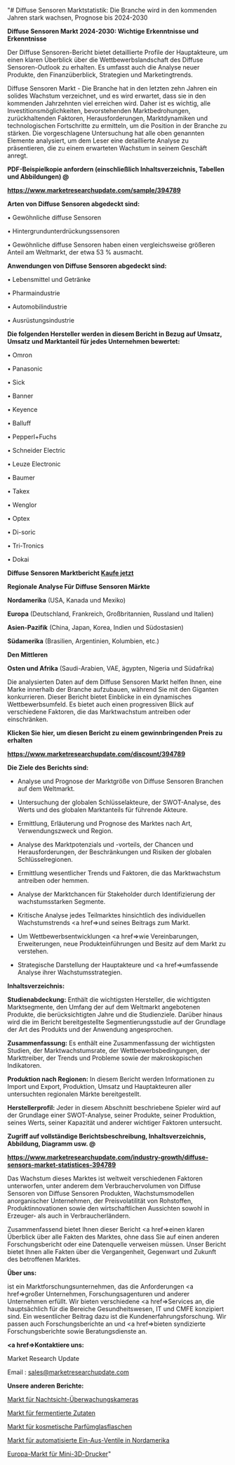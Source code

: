 "# Diffuse Sensoren Marktstatistik: Die Branche wird in den kommenden Jahren stark wachsen, Prognose bis 2024-2030

<strong>Diffuse Sensoren Markt 2024-2030: Wichtige Erkenntnisse und Erkenntnisse</strong>

Der Diffuse Sensoren-Bericht bietet detaillierte Profile der Hauptakteure, um einen klaren Überblick über die Wettbewerbslandschaft des Diffuse Sensoren-Outlook zu erhalten. Es umfasst auch die Analyse neuer Produkte, den Finanzüberblick, Strategien und Marketingtrends.

Diffuse Sensoren Markt - Die Branche hat in den letzten zehn Jahren ein solides Wachstum verzeichnet, und es wird erwartet, dass sie in den kommenden Jahrzehnten viel erreichen wird. Daher ist es wichtig, alle Investitionsmöglichkeiten, bevorstehenden Marktbedrohungen, zurückhaltenden Faktoren, Herausforderungen, Marktdynamiken und technologischen Fortschritte zu ermitteln, um die Position in der Branche zu stärken. Die vorgeschlagene Untersuchung hat alle oben genannten Elemente analysiert, um dem Leser eine detaillierte Analyse zu präsentieren, die zu einem erwarteten Wachstum in seinem Geschäft anregt.



<strong><b>PDF-Beispielkopie anfordern (einschließlich Inhaltsverzeichnis, Tabellen und Abbildungen) @ </b></strong>

<strong><a href=https://www.marketresearchupdate.com/sample/394789>

<strong>https://www.marketresearchupdate.com/sample/394789</u></a></strong></strong>



<strong>Arten von Diffuse Sensoren abgedeckt sind:</strong>

• Gewöhnliche diffuse Sensoren

• Hintergrundunterdrückungssensoren

• Gewöhnliche diffuse Sensoren haben einen vergleichsweise größeren Anteil am Weltmarkt, der etwa 53 % ausmacht.



<strong>Anwendungen von Diffuse Sensoren abgedeckt sind:</strong>

• Lebensmittel und Getränke

• Pharmaindustrie

• Automobilindustrie

• Ausrüstungsindustrie



<strong>Die folgenden Hersteller werden in diesem Bericht in Bezug auf Umsatz, Umsatz und Marktanteil für jedes Unternehmen bewertet:</strong>

• Omron

• Panasonic

• Sick

• Banner

• Keyence

• Balluff

• Pepperl+Fuchs

• Schneider Electric

• Leuze Electronic

• Baumer

• Takex

• Wenglor

• Optex

• Di-soric

• Tri-Tronics

• Dokai



<strong>Diffuse Sensoren Marktbericht <a href=https://www.marketresearchupdate.com/buynow/394789>Kaufe jetzt</a></strong>



<strong>Regionale Analyse Für Diffuse Sensoren Märkte</strong>



<strong>Nordamerika</strong> (USA, Kanada und Mexiko)



<strong>Europa</strong> (Deutschland, Frankreich, Großbritannien, Russland und Italien)



<strong>Asien-Pazifik</strong> (China, Japan, Korea, Indien und Südostasien)



<strong>Südamerika</strong> (Brasilien, Argentinien, Kolumbien, etc.)



<strong>Den Mittleren</strong> 

<strong>Osten und Afrika</strong> (Saudi-Arabien, VAE, ägypten, Nigeria und Südafrika)

Die analysierten Daten auf dem Diffuse Sensoren Markt helfen Ihnen, eine Marke innerhalb der Branche aufzubauen, während Sie mit den Giganten konkurrieren. Dieser Bericht bietet Einblicke in ein dynamisches Wettbewerbsumfeld. Es bietet auch einen progressiven Blick auf verschiedene Faktoren, die das Marktwachstum antreiben oder einschränken.



<strong>Klicken Sie hier, um diesen Bericht zu einem gewinnbringenden Preis zu erhalten
</strong>

<strong><a href=https://www.marketresearchupdate.com/discount/394789>https://www.marketresearchupdate.com/discount/394789</b></u></strong></a>



<strong>Die Ziele des Berichts sind:</strong>

- Analyse und Prognose der Marktgröße von Diffuse Sensoren Branchen auf dem Weltmarkt.

- Untersuchung der globalen Schlüsselakteure, der SWOT-Analyse, des Werts und des globalen Marktanteils für führende Akteure.

- Ermittlung, Erläuterung und Prognose des Marktes nach Art, Verwendungszweck und Region.

- Analyse des Marktpotenzials und -vorteils, der Chancen und Herausforderungen, der Beschränkungen und Risiken der globalen Schlüsselregionen.

- Ermittlung wesentlicher Trends und Faktoren, die das Marktwachstum antreiben oder hemmen.

- Analyse der Marktchancen für Stakeholder durch Identifizierung der wachstumsstarken Segmente.

- Kritische Analyse jedes Teilmarktes hinsichtlich des individuellen Wachstumstrends <a href=>und</a> seines Beitrags zum Markt.

- Um Wettbewerbsentwicklungen <a href=>wie</a> Vereinbarungen, Erweiterungen, neue Produkteinführungen und Besitz auf dem Markt zu verstehen.

- Strategische Darstellung der Hauptakteure und <a href=>umfas</a>sende Analyse ihrer Wachstumsstrategien.



<strong>Inhaltsverzeichnis:</strong>



<strong>Studienabdeckung:</strong> Enthält die wichtigsten Hersteller, die wichtigsten Marktsegmente, den Umfang der auf dem Weltmarkt angebotenen Produkte, die berücksichtigten Jahre und die Studienziele. Darüber hinaus wird die im Bericht bereitgestellte Segmentierungsstudie auf der Grundlage der Art des Produkts und der Anwendung angesprochen.



<strong>Zusammenfassung:</strong> Es enthält eine Zusammenfassung der wichtigsten Studien, der Marktwachstumsrate, der Wettbewerbsbedingungen, der Markttreiber, der Trends und Probleme sowie der makroskopischen Indikatoren.



<strong>Produktion nach Regionen:</strong> In diesem Bericht werden Informationen zu Import und Export, Produktion, Umsatz und Hauptakteuren aller untersuchten regionalen Märkte bereitgestellt.



<strong>Herstellerprofil:</strong> Jeder in diesem Abschnitt beschriebene Spieler wird auf der Grundlage einer SWOT-Analyse, seiner Produkte, seiner Produktion, seines Werts, seiner Kapazität und anderer wichtiger Faktoren untersucht.



<strong><b>Zugriff auf vollständige Berichtsbeschreibung, Inhaltsverzeichnis, Abbildung, Diagramm usw. @ </b></strong>

<strong><a href=https://www.marketresearchupdate.com/industry-growth/diffuse-sensors-market-statistices-394789>https://www.marketresearchupdate.com/industry-growth/diffuse-sensors-market-statistices-394789</a></strong>

Das Wachstum dieses Marktes ist weltweit verschiedenen Faktoren unterworfen, unter anderem dem Verbrauchervolumen von Diffuse Sensoren von Diffuse Sensoren Produkten, Wachstumsmodellen anorganischer Unternehmen, der Preisvolatilität von Rohstoffen, Produktinnovationen sowie den wirtschaftlichen Aussichten sowohl in Erzeuger- als auch in Verbraucherländern.

Zusammenfassend bietet Ihnen dieser Bericht <a href=>einen</a> klaren Überblick über alle Fakten des Marktes, ohne dass Sie auf einen anderen Forschungsbericht oder eine Datenquelle verweisen müssen. Unser Bericht bietet Ihnen alle Fakten über die Vergangenheit, Gegenwart und Zukunft des betroffenen Marktes.



<strong>Über uns:</strong>

 ist ein Marktforschungsunternehmen, das die Anforderungen <a href=>großer</a> Unternehmen, Forschungsagenturen und anderer Unternehmen erfüllt. Wir bieten verschiedene <a href=>Services</a> an, die hauptsächlich für die Bereiche Gesundheitswesen, IT und CMFE konzipiert sind. Ein wesentlicher Beitrag dazu ist die Kundenerfahrungsforschung. Wir passen auch Forschungsberichte an und <a href=>bieten</a> syndizierte Forschungsberichte sowie Beratungsdienste an.



<strong><a href=>Kontaktiere uns:</a></strong>

Market Research Update

Email : sales@marketresearchupdate.com



<strong>Unsere anderen Berichte:</strong>

<a href=https://www.linkedin.com/pulse/night-vision-security-cameras-market-2023-latest>Markt für Nachtsicht-Überwachungskameras</a>

<a href=https://www.linkedin.com/pulse/fermented-ingredients-market-research-report>Markt für fermentierte Zutaten</a>

<a href=https://www.linkedin.com/pulse/cosmetic-perfume-glass-bottle-market-size-industry>Markt für kosmetische Parfümglasflaschen</a>

<a href=https://www.linkedin.com/pulse/north-america-automated-on-off-valves-market>Markt für automatisierte Ein-Aus-Ventile in Nordamerika</a>

<a href=https://www.linkedin.com/pulse/europe-mini-3d-printer-market-size-analysis-leading-manufacturers>Europa-Markt für Mini-3D-Drucker</a>"
